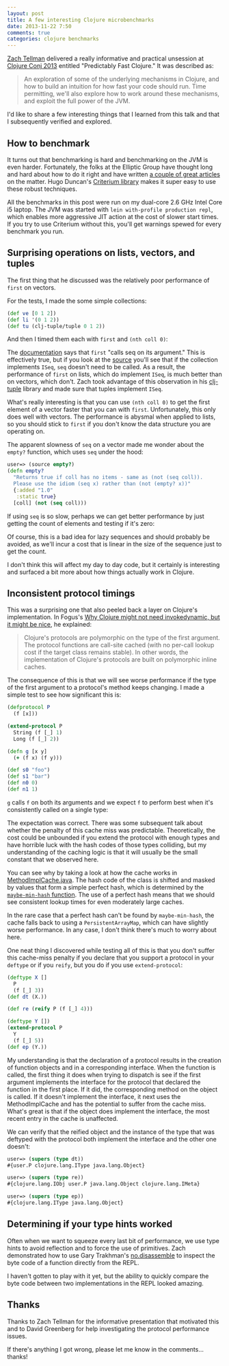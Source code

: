 ```yaml
---
layout: post
title: A few interesting Clojure microbenchmarks
date: 2013-11-22 7:50
comments: true
categories: clojure benchmarks
---
```

<script src="https://d3js.org/d3.v2.js"></script>
<!--       font-family: Arial, sans-serif; "Menlo","Monaco","Andale Mono","lucida console","Courier New",monospace;-->
<!-- CSS Styles: -->
<div>
  <style type="text/css">

    .chart {
      font-family: monospace;
      font-size: 10px;
      margin-top: -40px;
    }

    .bar {
      fill: grey;
    }

    .axis path, .axis line {
      fill: none;
      stroke: #000;
      shape-rendering: crispEdges;
    }

  </style>
</div>

<!-- Global Variables and Handlers: -->
<script type="text/javascript">

  var margin = {top: 40, right: 40, bottom: 60, left: 110},
      width = $('.entry-content').width();

  $(window).resize(function() {
    width = $('.entry-content').width();
  });

  function draw(data, chart, height) {

    $(chart).empty();

    var x = d3.scale.linear()
        .domain([0, d3.max(data, function(d) { return d.mean})])
        .range([0, width - margin.left - margin.right]);

    var y = d3.scale.ordinal()
        .domain(d3.range(data.length))
        .rangeRoundBands([height - margin.top - margin.bottom, 0], 0.2);

    var xAxis = d3.svg.axis()
        .scale(x)
        .orient('bottom')
        .tickPadding(8)
	.ticks(8);

    var yAxis = d3.svg.axis()
        .scale(y)
        .orient('left')
        .tickPadding(8)
        .tickSize(0);

    var svg = d3.select(chart).append('svg')
        .attr('width', width)
        .attr('height', height)
        .attr('class', 'chart')
	      .append('g')
        .attr('transform', 'translate(' + margin.left + ', ' + margin.top + ')');

    svg.selectAll('.chart')
        .data(data)
	.enter().append('rect')
        .attr('class', 'bar')
        .attr('y', function(d, i) { return y(i) })
        .attr('width', function(d) { return x(d.mean) })
        .attr('height', y.rangeBand());

    svg.append('g')
        .attr('class', 'x axis')
        .attr('transform', 'translate(0, ' + y.rangeExtent()[1] + ')')
        .call(xAxis);

    svg.append("text")
	.attr("class", "x label")
	.attr("text-anchor", "end")
    	.attr("x", width / 2 - 45)
    	.attr("y", height - 60)
    	.text("nanoseconds");

    svg.append('g')
        .attr('class', 'y axis')
        .call(yAxis)
      .selectAll('text')
        .text(function(d) { return data[d].code; });

  }

  function drawWithResize(data, chart, height) {
    draw(data, chart, height);
    $(window).resize(function() {draw(data, chart, height); })
  }
;


</script>


[Zach Tellman](http://ideolalia.com/) delivered a really informative and practical unsession at [Clojure Conj 2013](http://clojure-conj.org/) entitled "Predictably Fast Clojure."  It was described as:
> An exploration of some of the underlying mechanisms in Clojure, and how to build an intuition for how fast your code should run. Time permitting, we'll also explore how to work around these mechanisms, and exploit the full power of the JVM.

I'd like to share a few interesting things that I learned from this talk and that I subsequently verified and explored.

## How to benchmark
It turns out that benchmarking is hard and benchmarking on the JVM is even harder.  Fortunately, the folks at the Elliptic Group have thought long and hard about how to do it right and have written [a couple of great articles](http://www.ibm.com/developerworks/views/java/libraryview.jsp?search_by=robust+java+benchmarking) on the matter.  Hugo Duncan's [Criterium library](https://github.com/hugoduncan/criterium) makes it super easy to use these robust techniques.

All the benchmarks in this post were run on my dual-core 2.6 GHz Intel Core i5 laptop.  The JVM was started with `lein with-profile production repl`, which enables more aggressive JIT action at the cost of slower start times.  If you try to use Criterium without this, you'll get warnings spewed for every benchmark you run.

## Surprising operations on lists, vectors, and tuples
The first thing that he discussed was the relatively poor performance of `first` on vectors.

For the tests, I made the some simple collections:
```clojure
(def ve [0 1 2])
(def li '(0 1 2))
(def tu (clj-tuple/tuple 0 1 2))
```

And then I timed them each with `first` and `(nth coll 0)`:

<div id='chart-1'></div>
<script type='text/javascript'>
  var data = [
      {code: "(first ve)", mean: 59.387551, lower: 56.557346, upper: 75.434730},
      {code: "(first li)", mean: 11.814687, lower: 9.933760, upper: 17.651180},
      {code: "(first tu)", mean: 12.026005, lower: 11.096498, upper: 17.716830},
      {code: "(nth ve 0)", mean: 14.507457, lower: 13.379794, upper: 19.732508},
      {code: "(nth li 0)", mean: 132.042247, lower: 123.849601, upper: 173.395438},
      {code: "(nth tu 0)", mean: 11.240653, lower: 10.739338, upper: 12.333350},
      ];
  data.reverse();
  drawWithResize(data, '#chart-1', 275);
</script>

The [documentation](http://clojuredocs.org/clojure_core/clojure.core/first) says that `first` "calls seq on its argument."  This is effectively true, but if you look at the [source](https://github.com/clojure/clojure/blob/1.5.x/src/jvm/clojure/lang/RT.java#L575) you'll see that if the collection implements `ISeq`, `seq` doesn't need to be called.  As a result, the performance of `first` on lists, which do implement `ISeq`, is much better than on vectors, which don't.  Zach took advantage of this observation in his [clj-tuple](https://github.com/ztellman/clj-tuple) library and made sure that tuples implement `ISeq`.

What's really interesting is that you can use `(nth coll 0)` to get the first element of a vector faster that you can with `first`.  Unfortunately, this only does well with vectors.  The performance is abysmal when applied to lists, so you should stick to `first` if you don't know the data structure you are operating on.

The apparent slowness of `seq` on a vector made me wonder about the `empty?` function, which uses `seq` under the hood:

```clojure
user=> (source empty?)
(defn empty?
  "Returns true if coll has no items - same as (not (seq coll)).
  Please use the idiom (seq x) rather than (not (empty? x))"
  {:added "1.0"
   :static true}
  [coll] (not (seq coll)))
```

If using `seq` is so slow, perhaps we can get better performance by just getting the count of elements and testing if it's zero:

<div id='chart-empty'></div>
<script type='text/javascript'>
  var dataE = [
{code: "(empty? ve)", mean: 22.436542, lower: 22.052842, upper: 23.003189},
{code: "(empty? li)", mean: 12.293540, lower: 11.680523, upper: 15.369996},
{code: "(empty? tu)", mean: 18.512765, lower: 17.351246, upper: 22.757244},
{code: "(= 0 (count ve))", mean: 11.209652, lower: 10.451370, upper: 15.123089},
{code: "(= 0 (count li))", mean: 10.710336, lower: 10.417919, upper: 11.667121},
{code: "(= 0 (count tu))", mean: 10.741061, lower: 10.396224, upper: 13.246183},
      ];
  dataE.reverse();
  drawWithResize(dataE, '#chart-empty', 275);
</script>

Of course, this is a bad idea for lazy sequences and should probably be avoided, as we'll incur a cost that is linear in the size of the sequence just to get the count.

I don't think this will affect my day to day code, but it certainly is interesting and surfaced a bit more about how things actually work in Clojure.

## Inconsistent protocol timings
This was a surprising one that also peeled back a layer on Clojure's implementation.  In Fogus's [Why Clojure might not need invokedynamic, but it might be nice](http://blog.fogus.me/2011/10/14/why-clojure-doesnt-need-invokedynamic-but-it-might-be-nice/), he explained:

> Clojure's protocols are polymorphic on the type of the first argument. The protocol functions are call-site cached (with no per-call lookup cost if the target class remains stable). In other words, the implementation of Clojure's protocols are built on polymorphic inline caches.

The consequence of this is that we will see worse performance if the type of the first argument to a protocol's method keeps changing.  I made a simple test to see how significant this is:

```clojure
(defprotocol P
  (f [x]))

(extend-protocol P
  String (f [_] 1)
  Long (f [_] 2))

(defn g [x y]
  (+ (f x) (f y)))

(def s0 "foo")
(def s1 "bar")
(def n0 0)
(def n1 1)
```

`g` calls `f` on both its arguments and we expect `f` to perform best when it's consistently called on a single type:

<div id='chart-2'></div>
<script type='text/javascript'>
  var data2 = [
{code: "(g n0 n1)", mean: 21.597699},
{code: "(g s0 s1)", mean: 22.550262},
{code: "(g n0 s0)", mean: 37.527409}
      ];
  data2.reverse();
  drawWithResize(data2, '#chart-2', 190);
</script>

The expectation was correct.  There was some subsequent talk about whether the penalty of this cache miss was predictable.  Theoretically, the cost could be unbounded if you extend the protocol with enough types and have horrible luck with the hash codes of those types colliding, but my understanding of the caching logic is that it will usually be the small constant that we observed here.

You can see why by taking a look at how the cache works in [MethodImplCache.java](https://github.com/clojure/clojure/blob/1.5.x/src/jvm/clojure/lang/MethodImplCache.java#L76).  The hash code of the class is shifted and masked by values that form a simple perfect hash, which is determined by the [`maybe-min-hash` function](https://github.com/clojure/clojure/blob/1.5.x/src/clj/clojure/core.clj#L5971).  The use of a perfect hash means that we should see consistent lookup times for even moderately large caches.

In the rare case that a perfect hash can't be found by `maybe-min-hash`, the cache falls back to using a `PersistentArrayMap`, which can have slightly worse performance.  In any case, I don't think there's much to worry about here.

One neat thing I discovered while testing all of this is that you don't suffer this cache-miss penalty if you declare that you support a protocol in your `deftype` or if you `reify`, but you do if you use `extend-protocol`:

```clojure
(deftype X []
  P
  (f [_] 3))
(def dt (X.))

(def re (reify P (f [_] 4)))

(deftype Y [])
(extend-protocol P
  Y
  (f [_] 5))
(def ep (Y.))
```

<div id='chart-3'></div>
<script type='text/javascript'>
  var data3 = [
      {code: "(g s0 dt)", mean: 19.389459},
      {code: "(g s0 re)", mean: 19.747690},
      {code: "(g s0 ep)", mean: 76.890915},
      ];
  data3.reverse();
  drawWithResize(data3, '#chart-3', 190);
</script>

My understanding is that the declaration of a protocol results in the creation of function objects and in a corresponding interface.  When the function is called, the first thing it does when trying to dispatch is see if the first argument implements the interface for the protocol that declared the function in the first place.  If it did, the corresponding method on the object is called.  If it doesn't implement the interface, it next uses the MethodImplCache and has the potential to suffer from the cache miss.  What's great is that if the object does implement the interface, the most recent entry in the cache is unaffected.

We can verify that the reified object and the instance of the type that was deftyped with the protocol both implement the interface and the other one doesn't:

```clojure
user=> (supers (type dt))
#{user.P clojure.lang.IType java.lang.Object}

user=> (supers (type re))
#{clojure.lang.IObj user.P java.lang.Object clojure.lang.IMeta}

user=> (supers (type ep))
#{clojure.lang.IType java.lang.Object}
```

## Determining if your type hints worked
Often when we want to squeeze every last bit of performance, we use type hints to avoid reflection and to force the use of primitives.  Zach demonstrated how to use Gary Trakhman's [no.disassemble](https://github.com/gtrak/no.disassemble) to inspect the byte code of a function directly from the REPL.

I haven't gotten to play with it yet, but the ability to quickly compare the byte code between two implementations in the REPL looked amazing.

## Thanks
Thanks to Zach Tellman for the informative presentation that motivated this and to David Greenberg for help investigating the protocol performance issues.

If there's anything I got wrong, please let me know in the comments... thanks!
